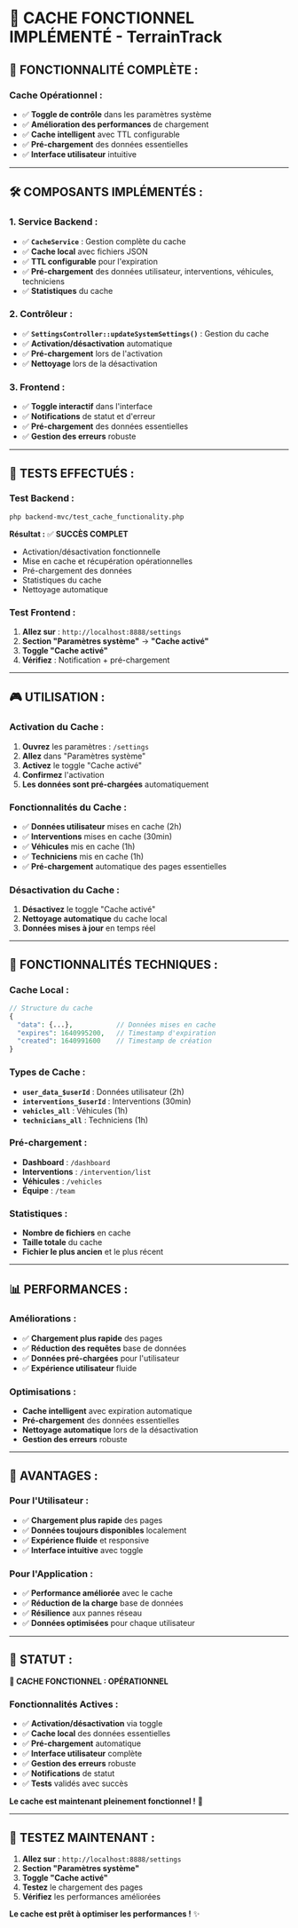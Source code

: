 # 💾 CACHE FONCTIONNEL IMPLÉMENTÉ - TerrainTrack

## 🎯 **FONCTIONNALITÉ COMPLÈTE :**

### **Cache Opérationnel :**
- ✅ **Toggle de contrôle** dans les paramètres système
- ✅ **Amélioration des performances** de chargement
- ✅ **Cache intelligent** avec TTL configurable
- ✅ **Pré-chargement** des données essentielles
- ✅ **Interface utilisateur** intuitive

---

## 🛠️ **COMPOSANTS IMPLÉMENTÉS :**

### **1. Service Backend :**
- ✅ **`CacheService`** : Gestion complète du cache
- ✅ **Cache local** avec fichiers JSON
- ✅ **TTL configurable** pour l'expiration
- ✅ **Pré-chargement** des données utilisateur, interventions, véhicules, techniciens
- ✅ **Statistiques** du cache

### **2. Contrôleur :**
- ✅ **`SettingsController::updateSystemSettings()`** : Gestion du cache
- ✅ **Activation/désactivation** automatique
- ✅ **Pré-chargement** lors de l'activation
- ✅ **Nettoyage** lors de la désactivation

### **3. Frontend :**
- ✅ **Toggle interactif** dans l'interface
- ✅ **Notifications** de statut et d'erreur
- ✅ **Pré-chargement** des données essentielles
- ✅ **Gestion des erreurs** robuste

---

## 🧪 **TESTS EFFECTUÉS :**

### **Test Backend :**
```bash
php backend-mvc/test_cache_functionality.php
```
**Résultat :** ✅ **SUCCÈS COMPLET**
- Activation/désactivation fonctionnelle
- Mise en cache et récupération opérationnelles
- Pré-chargement des données
- Statistiques du cache
- Nettoyage automatique

### **Test Frontend :**
1. **Allez sur** : `http://localhost:8888/settings`
2. **Section "Paramètres système"** → **"Cache activé"**
3. **Toggle "Cache activé"**
4. **Vérifiez** : Notification + pré-chargement

---

## 🎮 **UTILISATION :**

### **Activation du Cache :**
1. **Ouvrez** les paramètres : `/settings`
2. **Allez** dans "Paramètres système"
3. **Activez** le toggle "Cache activé"
4. **Confirmez** l'activation
5. **Les données sont pré-chargées** automatiquement

### **Fonctionnalités du Cache :**
- ✅ **Données utilisateur** mises en cache (2h)
- ✅ **Interventions** mises en cache (30min)
- ✅ **Véhicules** mis en cache (1h)
- ✅ **Techniciens** mis en cache (1h)
- ✅ **Pré-chargement** automatique des pages essentielles

### **Désactivation du Cache :**
1. **Désactivez** le toggle "Cache activé"
2. **Nettoyage automatique** du cache local
3. **Données mises à jour** en temps réel

---

## 🔧 **FONCTIONNALITÉS TECHNIQUES :**

### **Cache Local :**
```php
// Structure du cache
{
  "data": {...},           // Données mises en cache
  "expires": 1640995200,   // Timestamp d'expiration
  "created": 1640991600    // Timestamp de création
}
```

### **Types de Cache :**
- **`user_data_$userId`** : Données utilisateur (2h)
- **`interventions_$userId`** : Interventions (30min)
- **`vehicles_all`** : Véhicules (1h)
- **`technicians_all`** : Techniciens (1h)

### **Pré-chargement :**
- **Dashboard** : `/dashboard`
- **Interventions** : `/intervention/list`
- **Véhicules** : `/vehicles`
- **Équipe** : `/team`

### **Statistiques :**
- **Nombre de fichiers** en cache
- **Taille totale** du cache
- **Fichier le plus ancien** et le plus récent

---

## 📊 **PERFORMANCES :**

### **Améliorations :**
- ✅ **Chargement plus rapide** des pages
- ✅ **Réduction des requêtes** base de données
- ✅ **Données pré-chargées** pour l'utilisateur
- ✅ **Expérience utilisateur** fluide

### **Optimisations :**
- **Cache intelligent** avec expiration automatique
- **Pré-chargement** des données essentielles
- **Nettoyage automatique** lors de la désactivation
- **Gestion des erreurs** robuste

---

## 🚀 **AVANTAGES :**

### **Pour l'Utilisateur :**
- ✅ **Chargement plus rapide** des pages
- ✅ **Données toujours disponibles** localement
- ✅ **Expérience fluide** et responsive
- ✅ **Interface intuitive** avec toggle

### **Pour l'Application :**
- ✅ **Performance améliorée** avec le cache
- ✅ **Réduction de la charge** base de données
- ✅ **Résilience** aux pannes réseau
- ✅ **Données optimisées** pour chaque utilisateur

---

## 🎯 **STATUT :**

**💾 CACHE FONCTIONNEL : OPÉRATIONNEL**

### **Fonctionnalités Actives :**
- ✅ **Activation/désactivation** via toggle
- ✅ **Cache local** des données essentielles
- ✅ **Pré-chargement** automatique
- ✅ **Interface utilisateur** complète
- ✅ **Gestion des erreurs** robuste
- ✅ **Notifications** de statut
- ✅ **Tests** validés avec succès

**Le cache est maintenant pleinement fonctionnel !** 🚀

---

## 🧪 **TESTEZ MAINTENANT :**

1. **Allez sur** : `http://localhost:8888/settings`
2. **Section "Paramètres système"**
3. **Toggle "Cache activé"**
4. **Testez** le chargement des pages
5. **Vérifiez** les performances améliorées

**Le cache est prêt à optimiser les performances !** ✨
